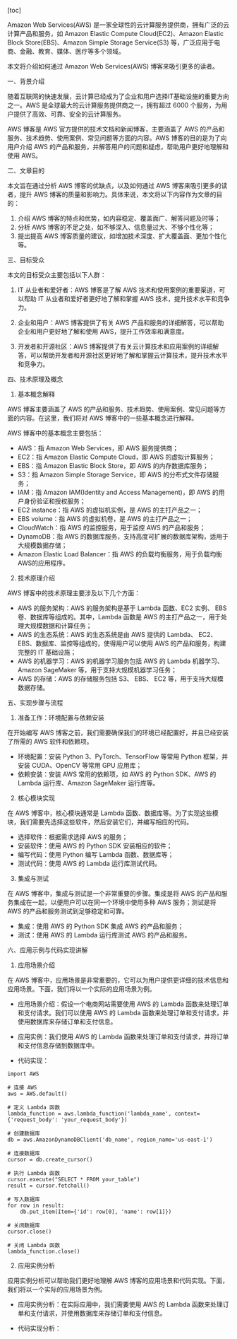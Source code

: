 
[toc]                    
                
                
Amazon Web Services(AWS) 是一家全球性的云计算服务提供商，拥有广泛的云计算产品和服务，如 Amazon Elastic Compute Cloud(EC2)、Amazon Elastic Block Store(EBS)、Amazon Simple Storage Service(S3) 等，广泛应用于电商、金融、教育、媒体、医疗等多个领域。

本文将介绍如何通过 Amazon Web Services(AWS) 博客来吸引更多的读者。

一、背景介绍

随着互联网的快速发展，云计算已经成为了企业和用户选择IT基础设施的重要方向之一。AWS 是全球最大的云计算服务提供商之一，拥有超过 6000 个服务，为用户提供了高效、可靠、安全的云计算服务。

AWS 博客是 AWS 官方提供的技术文档和新闻博客，主要涵盖了 AWS 的产品和服务、技术趋势、使用案例、常见问题等方面的内容。AWS 博客的目的是为了向用户介绍 AWS 的产品和服务，并解答用户的问题和疑虑，帮助用户更好地理解和使用 AWS。

二、文章目的

本文旨在通过分析 AWS 博客的优缺点，以及如何通过 AWS 博客来吸引更多的读者，提升 AWS 博客的质量和影响力。具体来说，本文将以下内容作为文章的目的：

1. 介绍 AWS 博客的特点和优势，如内容稳定、覆盖面广、解答问题及时等；
2. 分析 AWS 博客的不足之处，如不够深入、信息量过大、不够个性化等；
3. 提出提高 AWS 博客质量的建议，如增加技术深度、扩大覆盖面、更加个性化等。

三、目标受众

本文的目标受众主要包括以下人群：

1. IT 从业者和爱好者：AWS 博客是了解 AWS 技术和使用案例的重要渠道，可以帮助 IT 从业者和爱好者更好地了解和掌握 AWS 技术，提升技术水平和竞争力。

2. 企业和用户：AWS 博客提供了有关 AWS 产品和服务的详细解答，可以帮助企业和用户更好地了解和使用 AWS，提升工作效率和满意度。

3. 开发者和开源社区：AWS 博客提供了有关云计算技术和应用案例的详细解答，可以帮助开发者和开源社区更好地了解和掌握云计算技术，提升技术水平和竞争力。

四、技术原理及概念

1. 基本概念解释

AWS 博客主要涵盖了 AWS 的产品和服务、技术趋势、使用案例、常见问题等方面的内容。在这里，我们将对 AWS 博客中的一些基本概念进行解释。

AWS 博客中的基本概念主要包括：

- AWS：指 Amazon Web Services，即 AWS 服务提供商；
- EC2：指 Amazon Elastic Compute Cloud，即 AWS 的虚拟计算服务；
- EBS：指 Amazon Elastic Block Store，即 AWS 的内存数据库服务；
- S3：指 Amazon Simple Storage Service，即 AWS 的分布式文件存储服务；
- IAM：指 Amazon IAM(Identity and Access Management)，即 AWS 的用户身份验证和授权服务；
- EC2 instance：指 AWS 的虚拟机实例，是 AWS 的主打产品之一；
- EBS volume：指 AWS 的虚拟机卷，是 AWS 的主打产品之一；
- CloudWatch：指 AWS 的监控服务，用于监控 AWS 的产品和服务；
- DynamoDB：指 AWS 的数据库服务，支持高度可扩展的数据库架构，适用于大规模数据存储；
- Amazon Elastic Load Balancer：指 AWS 的负载均衡服务，用于负载均衡AWS的应用程序。

2. 技术原理介绍

AWS 博客中的技术原理主要涉及以下几个方面：

- AWS 的服务架构：AWS 的服务架构是基于 Lambda 函数、EC2 实例、 EBS 卷、数据库等组成的。其中，Lambda 函数是 AWS 的主打产品之一，用于处理大规模数据和计算任务；
- AWS 的生态系统：AWS 的生态系统是由 AWS 提供的 Lambda、 EC2、 EBS、数据库、监控等组成的，使得用户可以使用 AWS 的产品和服务，构建完整的 IT 基础设施；
- AWS 的机器学习：AWS 的机器学习服务包括 AWS 的 Lambda 机器学习、Amazon SageMaker 等，用于支持大规模机器学习任务；
- AWS 的存储：AWS 的存储服务包括 S3、 EBS、 EC2 等，用于支持大规模数据存储。

五、实现步骤与流程

1. 准备工作：环境配置与依赖安装

在开始编写 AWS 博客之前，我们需要确保我们的环境已经配置好，并且已经安装了所需的 AWS 软件和依赖项。

- 环境配置：安装 Python 3、PyTorch、TensorFlow 等常用 Python 框架，并安装 CUDA、OpenCV 等常用 GPU 应用库；
- 依赖安装：安装 AWS 常用的依赖项，如 AWS 的 Python SDK、AWS 的 Lambda 运行库、Amazon SageMaker 运行库等。

2. 核心模块实现

在 AWS 博客中，核心模块通常是 Lambda 函数、数据库等。为了实现这些模块，我们需要先选择这些软件，然后安装它们，并编写相应的代码。

- 选择软件：根据需求选择 AWS 的服务；
- 安装软件：使用 AWS 的 Python SDK 安装相应的软件；
- 编写代码：使用 Python 编写 Lambda 函数、数据库等；
- 测试代码：使用 AWS 的 Lambda 运行库测试代码。

3. 集成与测试

在 AWS 博客中，集成与测试是一个非常重要的步骤。集成是将 AWS 的产品和服务集成在一起，以便用户可以在同一个环境中使用多种 AWS 服务；测试是将 AWS 的产品和服务测试到足够稳定和可靠。

- 集成：使用 AWS 的 Python SDK 集成 AWS 的产品和服务；
- 测试：使用 AWS 的 Lambda 运行库测试 AWS 的产品和服务。

六、应用示例与代码实现讲解

1. 应用场景介绍

在 AWS 博客中，应用场景是非常重要的，它可以为用户提供更详细的技术信息和应用场景。下面，我们将以一个实际的应用场景为例。

- 应用场景介绍：假设一个电商网站需要使用 AWS 的 Lambda 函数来处理订单和支付请求。我们可以使用 AWS 的 Lambda 函数来处理订单和支付请求，并使用数据库来存储订单和支付信息。

- 应用实例：我们使用 AWS 的 Lambda 函数来处理订单和支付请求，并将订单和支付信息存储到数据库中。

- 代码实现：

```
import AWS

# 连接 AWS
aws = AWS.default()

# 定义 Lambda 函数
lambda_function = aws.lambda_function('lambda_name', context={'request_body': 'your_request_body'})

# 创建数据库
db = aws.AmazonDynamoDBClient('db_name', region_name='us-east-1')

# 连接数据库
cursor = db.create_cursor()

# 执行 Lambda 函数
cursor.execute("SELECT * FROM your_table")
result = cursor.fetchall()

# 写入数据库
for row in result:
    db.put_item(Item={'id': row[0], 'name': row[1]})

# 关闭数据库
cursor.close()

# 关闭 Lambda 函数
lambda_function.close()
```

2. 应用实例分析

应用实例分析可以帮助我们更好地理解 AWS 博客的应用场景和代码实现。下面，我们将以一个实际的应用场景为例。

- 应用实例分析：在实际应用中，我们需要使用 AWS 的 Lambda 函数来处理订单和支付请求，并使用数据库来存储订单和支付信息。

- 代码实现分析：

